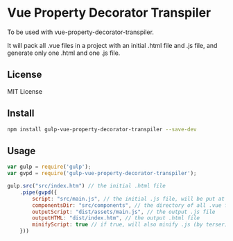 # Vue Property Decorator Transpiler

To be used with vue-property-decorator-transpiler.

It will pack all .vue files in a project with an initial .html file and .js file, and generate only one .html and one .js file.

## License

MIT License

## Install

```bash
npm install gulp-vue-property-decorator-transpiler --save-dev
```

## Usage

```javascript
var gulp = require('gulp');
var gvpd = require('gulp-vue-property-decorator-transpiler');

gulp.src("src/index.htm") // the initial .html file
	.pipe(gvpd({
		script: "src/main.js", // the initial .js file, will be put at the end of the output
		componentsDir: "src/components", // the directory of all .vue files
		outputScript: "dist/assets/main.js", // the output .js file
		outputHTML: "dist/index.htm", // the output .html file
		minifyScript: true // if true, will also minify .js (by terser)
	}))
```
